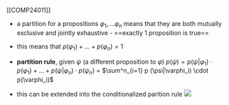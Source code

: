 [[COMP24011]]

- a partition for a propositions $\varphi_1,...\varphi_n$ means that they are both mutually exclusive and jointly exhaustive - ==exactly 1 proposition is true==
- this means that 
  $p(\varphi_1) + ... + p(\varphi_n) = 1$

- **partition rule**, given $\psi$ (a different proposition to $\varphi$)
$p(\psi) = p(\psi|\varphi_1)\cdot p(\varphi_1) + ... + p(\psi|\varphi_n)\cdot p(\psi_n)$ = $\sum^n_{i=1} p (\psi|\varphi_i) \cdot p(\varphi_i)$

- this can be extended into the conditionalized parition rule
![](https://i.imgur.com/eXLPo5X.png)
